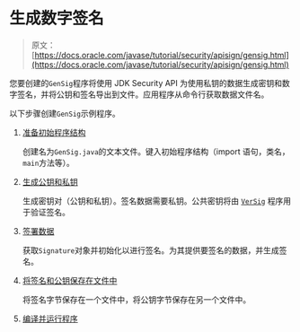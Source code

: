 # 生成数字签名

> 原文： [https://docs.oracle.com/javase/tutorial/security/apisign/gensig.html](https://docs.oracle.com/javase/tutorial/security/apisign/gensig.html)

您要创建的`GenSig`程序将使用 JDK Security API 为使用私钥的数据生成密钥和数字签名，并将公钥和签名导出到文件。应用程序从命令行获取数据文件名。

以下步骤创建`GenSig`示例程序。

1.  [准备初始程序结构](step1.html)

    创建名为`GenSig.java`的文本文件。键入初始程序结构（import 语句，类名，`main`方法等）。

2.  [生成公钥和私钥](step2.html)

    生成密钥对（公钥和私钥）。签名数据需要私钥。公共密钥将由 [`VerSig`](versig.html) 程序用于验证签名。

3.  [签署数据](step3.html)

    获取`Signature`对象并初始化以进行签名。为其提供要签名的数据，并生成签名。

4.  [将签名和公钥保存在文件中](step4.html)

    将签名字节保存在一个文件中，将公钥字节保存在另一个文件中。

5.  [编译并运行程序](step5.html)